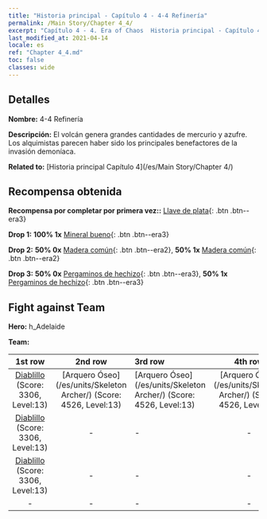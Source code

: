 ```yaml
---
title: "Historia principal - Capítulo 4 - 4-4 Refinería"
permalink: /Main Story/Chapter 4_4/
excerpt: "Capítulo 4 - 4. Era of Chaos  Historia principal - Capítulo 4_4. 4-4 Refinería"
last_modified_at: 2021-04-14
locale: es
ref: "Chapter 4_4.md"
toc: false
classes: wide
---
```


## Detalles

 **Nombre:** 4-4 Refinería

 **Descripción:** El volcán genera grandes cantidades de mercurio y azufre. Los alquimistas parecen haber sido los principales benefactores de la invasión demoníaca.

 **Related to:** [Historia principal Capítulo 4](/es/Main Story/Chapter 4/)

## Recompensa obtenida

 **Recompensa por completar por primera vez::** [Llave de plata](/es/Items/con_693/){: .btn .btn--era3}

 **Drop 1:** **100% 1x** [Mineral bueno](/es/Items/mat_12/){: .btn .btn--era3}

 **Drop 2:** **50% 0x** [Madera común](/es/Items/mat_7/){: .btn .btn--era2}, **50% 1x** [Madera común](/es/Items/mat_7/){: .btn .btn--era2}

 **Drop 3:** **50% 0x** [Pergaminos de hechizo](/es/Items/con_694/){: .btn .btn--era3}, **50% 1x** [Pergaminos de hechizo](/es/Items/con_694/){: .btn .btn--era3}


## Fight against Team
 **Hero:** h_Adelaide

 **Team:**


  | 1st row | 2nd row | 3rd row | 4th row |
  |:----:|:----:|:----|:----:|
  | [Diablillo](/es/units/Imp/) (Score: 3306, Level:13)  | [Arquero Óseo](/es/units/Skeleton Archer/) (Score: 4526, Level:13)  | [Arquero Óseo](/es/units/Skeleton Archer/) (Score: 4526, Level:13)  | [Arquero Óseo](/es/units/Skeleton Archer/) (Score: 4526, Level:13)  |
  | [Diablillo](/es/units/Imp/) (Score: 3306, Level:13)  | - | - | - |
  | [Diablillo](/es/units/Imp/) (Score: 3306, Level:13)  | - | - | - |
  | - | - | - | - |


